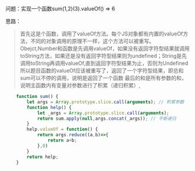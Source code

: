 问题：实现一个函数sum(1,2)(3).valueOf() => 6

思路：
> 首先这是个函数，调用了valueOf方法。每个JS对象都有内置的valueOf方法，不同的对象调用的原理不一样，这个方法可以被重写。Obejct,Number和函数是先调用valueOf，如果没有返回字符型结果就调用toString方法，如果还是没有返回字符型结果则为undefined；String是先调用toString再调用valueOf,直到返回字符型结果为止，否则为Undefined
> 所以题目函数的valueOf应该被重写了，返回了一个字符型结果，即总和
> sum可以不停的调用，说明是返回了一个函数
> 最后的和是所有参数的和，说明主函数内有变量对参数进行了积累（递归积累）,

```js
    function sum() {
        let args = Array.prototype.slice.call(arguments); // 积累参数
        function help() {
            let _args = Array.prototype.slice.call(arguments);
            return sum.apply(null,args.concat(_args)); // 不断递归
        }
        help.valueOf = function() {
            return args.reduce((a,b)=>{
                return a+b;
            },0)
        }
        return help;
    }
```